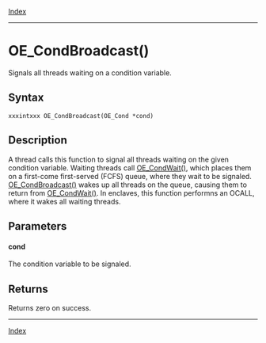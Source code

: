 [Index](index.md)

---
# OE_CondBroadcast()

Signals all threads waiting on a condition variable.

## Syntax

    xxxintxxx OE_CondBroadcast(OE_Cond *cond)
## Description 

A thread calls this function to signal all threads waiting on the given condition variable. Waiting threads call [OE_CondWait()](thread_8h_a681a086a647cf9d4af673b130e011136_1a681a086a647cf9d4af673b130e011136.md), which places them on a first-come first-served (FCFS) queue, where they wait to be signaled. [OE_CondBroadcast()](thread_8h_a089e8fbdce8abbbc6591222dec91ddb3_1a089e8fbdce8abbbc6591222dec91ddb3.md) wakes up all threads on the queue, causing them to return from [OE_CondWait()](thread_8h_a681a086a647cf9d4af673b130e011136_1a681a086a647cf9d4af673b130e011136.md). In enclaves, this function performns an OCALL, where it wakes all waiting threads.



## Parameters

#### cond

The condition variable to be signaled.

## Returns

Returns zero on success.

---
[Index](index.md)

